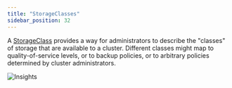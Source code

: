 ```yaml
---
title: "StorageClasses"
sidebar_position: 32
---
```


A [StorageClass](https://kubernetes.io/docs/concepts/storage/storage-classes/) provides a way for administrators to describe the "classes" of storage that are available to a cluster. Different classes might map to quality-of-service levels, or to backup policies, or to arbitrary policies determined by cluster administrators.

![Insights](/img/resource-view/storage-storageclasses.png)

